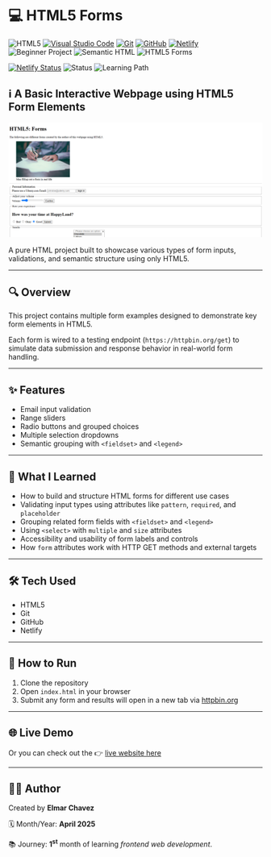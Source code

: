 # 💻 HTML5 Forms

![HTML5](https://img.shields.io/badge/HTML5-E34F26?style=for-the-badge&logo=html5&logoColor=white)
[![Visual Studio Code](https://img.shields.io/badge/VS%20Code-007ACC?style=for-the-badge&logo=visual-studio-code&logoColor=white)](https://code.visualstudio.com/)
[![Git](https://img.shields.io/badge/Git-F05032?style=for-the-badge&logo=git&logoColor=white)](https://git-scm.com/)
[![GitHub](https://img.shields.io/badge/GitHub-181717?style=for-the-badge&logo=github&logoColor=white)](https://github.com/)
[![Netlify](https://img.shields.io/badge/Netlify-00C7B7?style=for-the-badge&logo=netlify&logoColor=white)](https://www.netlify.com/)
![Beginner Project](https://img.shields.io/badge/Beginner%20Project-25D366?style=for-the-badge)
![Semantic HTML](https://img.shields.io/badge/Semantic%20HTML-ff9800?style=for-the-badge)
![HTML5 Forms](https://img.shields.io/badge/HTML5%20Forms-4CAF50?style=for-the-badge&logo=wpexplorer&logoColor=white)

[![Netlify Status](https://api.netlify.com/api/v1/badges/f25c7079-7550-40b7-8bbf-b9837a3bfccd/deploy-status)](https://html5-forms-jiro.netlify.app/)
![Status](https://img.shields.io/badge/status-complete-brightgreen)
![Learning Path](https://img.shields.io/badge/learning%20path-month%201-blue)

## ℹ️ A Basic Interactive Webpage using HTML5 Form Elements

![Screenshot of the project](./screenshot.png)

A pure HTML project built to showcase various types of form inputs, validations, and semantic structure using only HTML5.

---

## 🔍 Overview

This project contains multiple form examples designed to demonstrate key form elements in HTML5.

Each form is wired to a testing endpoint (`https://httpbin.org/get`) to simulate data submission and response behavior in real-world form handling.

---

## ✨ Features

- Email input validation
- Range sliders
- Radio buttons and grouped choices
- Multiple selection dropdowns
- Semantic grouping with `<fieldset>` and `<legend>`

---

## 🧠 What I Learned

- How to build and structure HTML forms for different use cases
- Validating input types using attributes like `pattern`, `required`, and `placeholder`
- Grouping related form fields with `<fieldset>` and `<legend>`
- Using `<select>` with `multiple` and `size` attributes
- Accessibility and usability of form labels and controls
- How `form` attributes work with HTTP GET methods and external targets

---

## 🛠️ Tech Used

- HTML5
- Git
- GitHub
- Netlify

---

## 🚀 How to Run

1. Clone the repository
2. Open `index.html` in your browser
3. Submit any form and results will open in a new tab via [httpbin.org](https://httpbin.org)

---

## 🌐 Live Demo

Or you can check out the 👉 [live website here](https://html5-forms-jiro.netlify.app/)

---

## 🧑‍💻 Author

Created by **Elmar Chavez**

🗓️ Month/Year: **April 2025**

📚 Journey: **1<sup>st</sup>** month of learning _frontend web development_.
